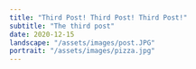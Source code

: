 ```yaml
---
title: "Third Post! Third Post! Third Post!"
subtitle: "The third post"
date: 2020-12-15
landscape: "/assets/images/post.JPG"
portrait: "/assets/images/pizza.jpg"
---
```

